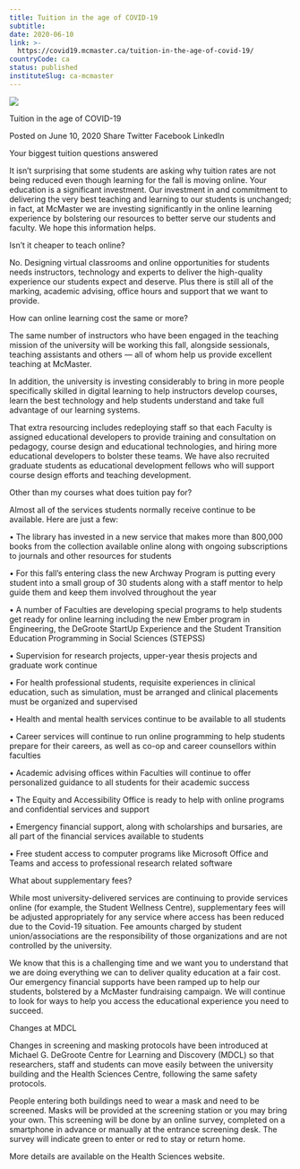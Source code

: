```yaml
---
title: Tuition in the age of COVID-19
subtitle: 
date: 2020-06-10
link: >-
  https://covid19.mcmaster.ca/tuition-in-the-age-of-covid-19/
countryCode: ca
status: published
instituteSlug: ca-mcmaster
---
```

![](https://covid19.mcmaster.ca/app/themes/macsites-theme/favicons/apple-touch-icon.png)

Tuition in the age of COVID-19

Posted on June 10, 2020 Share Twitter Facebook LinkedIn

Your biggest tuition questions answered

It isn’t surprising that some students are asking why tuition rates are not being reduced even though learning for the fall is moving online. Your education is a significant investment. Our investment in and commitment to delivering the very best teaching and learning to our students is unchanged; in fact, at McMaster we are investing significantly in the online learning experience by bolstering our resources to better serve our students and faculty. We hope this information helps.

Isn’t it cheaper to teach online?

No. Designing virtual classrooms and online opportunities for students needs instructors, technology and experts to deliver the high-quality experience our students expect and deserve. Plus there is still all of the marking, academic advising, office hours and support that we want to provide.

How can online learning cost the same or more?

The same number of instructors who have been engaged in the teaching mission of the university will be working this fall, alongside sessionals, teaching assistants and others — all of whom help us provide excellent teaching at McMaster.

In addition, the university is investing considerably to bring in more people specifically skilled in digital learning to help instructors develop courses, learn the best technology and help students understand and take full advantage of our learning systems.

That extra resourcing includes redeploying staff so that each Faculty is assigned educational developers to provide training and consultation on pedagogy, course design and educational technologies, and hiring more educational developers to bolster these teams. We have also recruited graduate students as educational development fellows who will support course design efforts and teaching development.

Other than my courses what does tuition pay for?

Almost all of the services students normally receive continue to be available. Here are just a few:

• The library has invested in a new service that makes more than 800,000 books from the collection available online along with ongoing subscriptions to journals and other resources for students

• For this fall’s entering class the new Archway Program is putting every student into a small group of 30 students along with a staff mentor to help guide them and keep them involved throughout the year

• A number of Faculties are developing special programs to help students get ready for online learning including the new Ember program in Engineering, the DeGroote StartUp Experience and the Student Transition Education Programming in Social Sciences (STEPSS)

• Supervision for research projects, upper-year thesis projects and graduate work continue

• For health professional students, requisite experiences in clinical education, such as simulation, must be arranged and clinical placements must be organized and supervised

• Health and mental health services continue to be available to all students

• Career services will continue to run online programming to help students prepare for their careers, as well as co-op and career counsellors within faculties

• Academic advising offices within Faculties will continue to offer personalized guidance to all students for their academic success

• The Equity and Accessibility Office is ready to help with online programs and confidential services and support

• Emergency financial support, along with scholarships and bursaries, are all part of the financial services available to students

• Free student access to computer programs like Microsoft Office and Teams and access to professional research related software

What about supplementary fees?

While most university-delivered services are continuing to provide services online (for example, the Student Wellness Centre), supplementary fees will be adjusted appropriately for any service where access has been reduced due to the Covid-19 situation. Fee amounts charged by student union/associations are the responsibility of those organizations and are not controlled by the university.

We know that this is a challenging time and we want you to understand that we are doing everything we can to deliver quality education at a fair cost. Our emergency financial supports have been ramped up to help our students, bolstered by a McMaster fundraising campaign. We will continue to look for ways to help you access the educational experience you need to succeed.

Changes at MDCL

Changes in screening and masking protocols have been introduced at Michael G. DeGroote Centre for Learning and Discovery (MDCL) so that researchers, staff and students can move easily between the university building and the Health Sciences Centre, following the same safety protocols.

People entering both buildings need to wear a mask and need to be screened. Masks will be provided at the screening station or you may bring your own. This screening will be done by an online survey, completed on a smartphone in advance or manually at the entrance screening desk. The survey will indicate green to enter or red to stay or return home.

More details are available on the Health Sciences website.